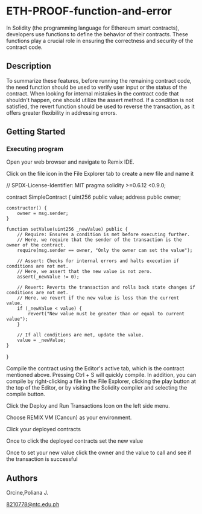 # ETH-PROOF-function-and-error

In Solidity (the programming language for Ethereum smart contracts), developers use functions to define the behavior of their contracts. These functions play a crucial role in ensuring the correctness and security of the contract code. 

## Description

To summarize these features, before running the remaining contract code, the need function should be used to verify user input or the status of the contract. When looking for internal mistakes in the contract code that shouldn't happen, one should utilize the assert method. If a condition is not satisfied, the revert function should be used to reverse the transaction, as it offers greater flexibility in addressing errors.

## Getting Started

### Executing program

Open your web browser and navigate to Remix IDE. 

Click on the file icon in the File Explorer tab to create a new file and name it 


// SPDX-License-Identifier: MIT
pragma solidity >=0.6.12 <0.9.0;

contract SimpleContract {
    uint256 public value;
    address public owner;

    constructor() {
        owner = msg.sender;
    }

    function setValue(uint256 _newValue) public {
        // Require: Ensures a condition is met before executing further.
        // Here, we require that the sender of the transaction is the owner of the contract.
        require(msg.sender == owner, "Only the owner can set the value");

        // Assert: Checks for internal errors and halts execution if conditions are not met.
        // Here, we assert that the new value is not zero.
        assert(_newValue != 0);

        // Revert: Reverts the transaction and rolls back state changes if conditions are not met.
        // Here, we revert if the new value is less than the current value.
        if (_newValue < value) {
            revert("New value must be greater than or equal to current value");
        }

        // If all conditions are met, update the value.
        value = _newValue;
    }
}

Compile the contract using the Editor's active tab, which is the contract mentioned above.
Pressing Ctrl + S will quickly compile. In addition, you can compile by right-clicking a file in the File Explorer, clicking the play button at the top of the Editor, or by visiting the Solidity compiler and selecting the compile button.

Click the Deploy and Run Transactions Icon on the left side menu.

Choose REMIX VM (Cancun) as your environment.

Click your deployed contracts

Once to click the deployed contracts set the new value

Once to set your new value click the owner and the value to call and see if the transaction is successful

## Authors

Orcine,Poliana J.

8210778@ntc.edu.ph

